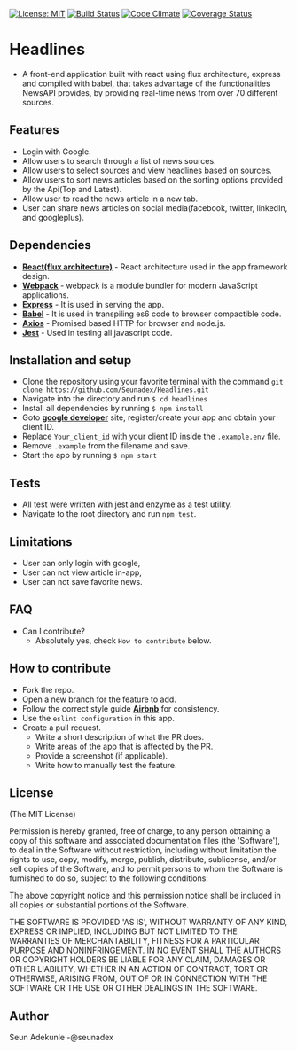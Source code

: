  [![License: MIT](https://img.shields.io/badge/License-MIT-yellow.svg)](https://opensource.org/licenses/MIT)
 [![Build Status](https://travis-ci.org/Seunadex/Headlines.svg?branch=master)](https://travis-ci.org/Seunadex/Headlines)
 [![Code Climate](https://codeclimate.com/github/Seunadex/Headlines/badges/gpa.svg)](https://codeclimate.com/github/Seunadex/Headlines)
 [![Coverage Status](https://coveralls.io/repos/github/Seunadex/Headlines/badge.svg?branch=chore%2Fimplement-more-feedback)](https://coveralls.io/github/Seunadex/Headlines?branch=chore%2Fimplement-more-feedback)

# Headlines
* A front-end application built with react using flux architecture, express and compiled with babel, that takes advantage of the functionalities NewsAPI provides, by providing real-time news from over 70 different sources.

## Features
* Login with Google.
* Allow users to search through a list of news sources.
* Allow users to select sources and view headlines based on sources.
* Allow users to sort news articles based on the sorting options provided by the Api(Top and Latest).
* Allow user to read the news article in a new tab.
* User can share news articles on social media(facebook, twitter, linkedIn, and googleplus).

## Dependencies
* **[React(flux architecture)](https://facebook.github.io/react/)** - React architecture used in the app framework design.
* **[Webpack](https://webpack.github.io/)** - webpack is a module bundler for modern JavaScript applications.
* **[Express](https://expressjs.com/)** - It is used in serving the app.
* **[Babel](https://babeljs.io/)** - It is used in transpiling es6 code to browser compactible code.
* **[Axios](https://github.com/mzabriskie/axios)** - Promised based HTTP for browser and node.js.
* **[Jest](https://facebook.github.io/jest/)** - Used in testing all javascript code.

## Installation and setup
* Clone the repository using your favorite terminal with the command `git clone https://github.com/Seunadex/Headlines.git`
* Navigate into the directory and run `$ cd headlines`
* Install all dependencies by running `$ npm install`
* Goto **[google developer](console.developer.google.com)** site, register/create your app and obtain your client ID.
* Replace `Your_client_id` with your client ID inside the `.example.env` file.
* Remove `.example` from the filename and save.
* Start the app by running `$ npm start`

## Tests
* All test were written with jest and enzyme as a test utility.
* Navigate to the root directory and run `npm test`.

## Limitations
* User can only login with google,
* User can not view article in-app,
* User can not save favorite news.

## FAQ
* Can I contribute?
  * Absolutely yes, check `How to contribute` below.

## How to contribute
* Fork the repo.
* Open a new branch for the feature to add.
* Follow the correct style guide **[Airbnb](https://github.com/airbnb/javascript/tree/master/react)** for consistency.
* Use the `eslint configuration` in this app.
* Create a pull request.
  * Write a short description of what the PR does.
  * Write areas of the app that is affected by the PR.
  * Provide a screenshot (if applicable).
  * Write how to manually test the feature.

## License
(The MIT License)

Permission is hereby granted, free of charge, to any person obtaining
a copy of this software and associated documentation files (the
'Software'), to deal in the Software without restriction, including
without limitation the rights to use, copy, modify, merge, publish,
distribute, sublicense, and/or sell copies of the Software, and to
permit persons to whom the Software is furnished to do so, subject to
the following conditions:

The above copyright notice and this permission notice shall be
included in all copies or substantial portions of the Software.

THE SOFTWARE IS PROVIDED 'AS IS', WITHOUT WARRANTY OF ANY KIND,
EXPRESS OR IMPLIED, INCLUDING BUT NOT LIMITED TO THE WARRANTIES OF
MERCHANTABILITY, FITNESS FOR A PARTICULAR PURPOSE AND NONINFRINGEMENT.
IN NO EVENT SHALL THE AUTHORS OR COPYRIGHT HOLDERS BE LIABLE FOR ANY
CLAIM, DAMAGES OR OTHER LIABILITY, WHETHER IN AN ACTION OF CONTRACT,
TORT OR OTHERWISE, ARISING FROM, OUT OF OR IN CONNECTION WITH THE
SOFTWARE OR THE USE OR OTHER DEALINGS IN THE SOFTWARE.

## Author
 Seun Adekunle -@seunadex

